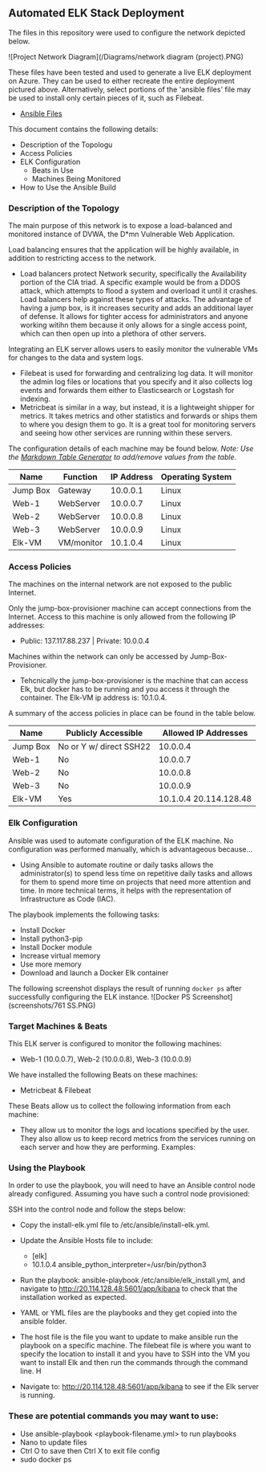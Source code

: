 ## Automated ELK Stack Deployment

The files in this repository were used to configure the network depicted below.

![Project Network Diagram](/Diagrams/network diagram (project).PNG)

These files have been tested and used to generate a live ELK deployment on Azure. They can be used to either recreate the entire deployment pictured above. Alternatively, select portions of the 'ansible files' file may be used to install only certain pieces of it, such as Filebeat.

  - [Ansible Files](https://github.com/alexsemp/Cyber-Project-1/tree/main/ansible%20files)

This document contains the following details:
- Description of the Topologu
- Access Policies
- ELK Configuration
  - Beats in Use
  - Machines Being Monitored
- How to Use the Ansible Build


### Description of the Topology

The main purpose of this network is to expose a load-balanced and monitored instance of DVWA, the D*mn Vulnerable Web Application.

Load balancing ensures that the application will be highly available, in addition to restricting access to the network.
- Load balancers protect Network security, specifically the Availability portion of the CIA triad. A specific example would be from a DDOS attack, which attempts to flood a system and overload it until it crashes. Load balancers help against these types of attacks. The advantage of having a jump box, is it increases security and adds an additional layer of defense. It allows for tighter access for administrators and anyone working witihn them because it only allows for a single access point, which can then open up into a plethora of other servers.

Integrating an ELK server allows users to easily monitor the vulnerable VMs for changes to the data and system logs.
- Filebeat is used for forwarding and centralizing log data. It will monitor the admin log files or locations that you specify and it also collects log events and forwards them either to Elasticsearch or Logstash for indexing.
- Metricbeat is similar in a way, but instead, it is a lightweight shipper for metrics. It takes metrics and other statistics and forwards or ships them to where you design them to go. It is a great tool for monitoring servers and seeing how other services are running within these servers.

The configuration details of each machine may be found below.
_Note: Use the [Markdown Table Generator](http://www.tablesgenerator.com/markdown_tables) to add/remove values from the table_.

| Name     | Function  | IP Address | Operating System |
|----------|-----------|------------|------------------|
| Jump Box | Gateway   | 10.0.0.1   | Linux            |
| Web-1    | WebServer | 10.0.0.7   | Linux            |
| Web-2    | WebServer | 10.0.0.8   | Linux            |
| Web-3    | WebServer | 10.0.0.9   | Linux            |
| Elk-VM   | VM/monitor| 10.1.0.4   | Linux            |

### Access Policies

The machines on the internal network are not exposed to the public Internet. 

Only the jump-box-provisioner machine can accept connections from the Internet. Access to this machine is only allowed from the following IP addresses:
- Public: 137.117.88.237 | Private: 10.0.0.4

Machines within the network can only be accessed by Jump-Box-Provisioner.
- Tehcnically the jump-box-provisioner is the machine that can access Elk, but docker has to be running and you access it through the container. The Elk-VM ip address is: 10.1.0.4.

A summary of the access policies in place can be found in the table below.

| Name     | Publicly Accessible     |  Allowed IP Addresses  |
|----------|------------------------ |------------------------|
| Jump Box | No or Y w/ direct SSH22 | 10.0.0.4               |
| Web-1    | No                      | 10.0.0.7               |
| Web-2    | No                      | 10.0.0.8               |
| Web-3    | No                      | 10.0.0.9               |
| Elk-VM   | Yes                     | 10.1.0.4  20.114.128.48|

### Elk Configuration

Ansible was used to automate configuration of the ELK machine. No configuration was performed manually, which is advantageous because...
- Using Ansible to automate routine or daily tasks allows the administrator(s) to spend less time on repetitive daily tasks and allows for them to spend more time on projects that need more attention and time. In more technical terms, it helps  with the representation of Infrastructure as Code (IAC).

The playbook implements the following tasks:
- Install Docker
- Install python3-pip
- Install Docker module
- Increase virtual memory
- Use more memory
- Download and launch a Docker Elk container

The following screenshot displays the result of running `docker ps` after successfully configuring the ELK instance.
![Docker PS Screenshot](screenshots/761 SS.PNG)

### Target Machines & Beats
This ELK server is configured to monitor the following machines:
- Web-1 (10.0.0.7), Web-2 (10.0.0.8), Web-3 (10.0.0.9)

We have installed the following Beats on these machines:
- Metricbeat & Filebeat

These Beats allow us to collect the following information from each machine:
- They allow us to monitor the logs and locations specified by the user. They also allow us to keep record metrics from the services running on each server and how they are performing. Examples:   

### Using the Playbook
In order to use the playbook, you will need to have an Ansible control node already configured. Assuming you have such a control node provisioned: 

SSH into the control node and follow the steps below:
- Copy the install-elk.yml file to /etc/ansible/install-elk.yml.
- Update the Ansible Hosts file to include: 
  - [elk]
  - 10.1.0.4 ansible_python_interpreter=/usr/bin/python3
- Run the playbook: ansible-playbook /etc/ansible/elk_install.yml, and navigate to http://20.114.128.48:5601/app/kibana to check that the installation worked as expected.

- YAML or YML files are the playbooks and they get copied into the ansible folder.
- The host file is the file you want to update to make ansible run the playbook on a specific machine. The filebeat file is where you want to specify the location to install it and yyou have to SSH into the VM you want to install Elk and then run the commands through the command line. H
- Navigate to: http://20.114.128.48:5601/app/kibana to see if the Elk server is running.

### These are potential commands you may want to use:
- Use ansible-playbook <playbook-filename.yml> to run playbooks
- Nano to update files
- Ctrl O to save then Ctrl X to exit file config
- sudo docker ps
